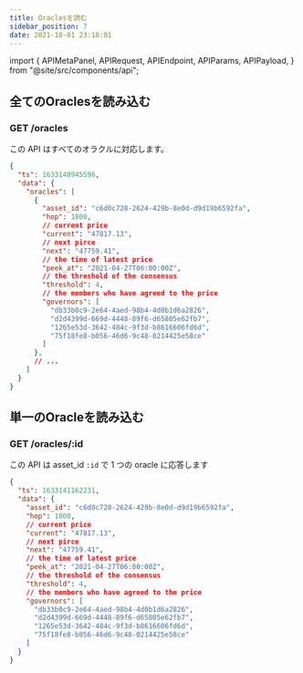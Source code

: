 ```yaml
---
title: Oraclesを読む
sidebar_position: 7
date: 2021-10-01 23:18:01
---
```


import { APIMetaPanel, APIRequest, APIEndpoint, APIParams, APIPayload, } from "@site/src/components/api";

## 全てのOraclesを読み込む

### GET /oracles

この API はすべてのオラクルに対応します。

<APIEndpoint base="https://leaf-api.pando.im/api" url="/oracles" />

<APIMetaPanel />

<APIRequest title="全てのOraclesを読み込む" method="GET" isPublic base="https://leaf-api.pando.im/api" url='/oracles' />

```json title="Response"
{
  "ts": 1633140945596,
  "data": {
    "oracles": [
      {
        "asset_id": "c6d0c728-2624-429b-8e0d-d9d19b6592fa",
        "hop": 1800,
        // current price
        "current": "47817.13",
        // next pirce
        "next": "47759.41",
        // the time of latest price
        "peek_at": "2021-04-27T06:00:00Z",
        // the threshold of the consensus
        "threshold": 4,
        // the members who have agreed to the price
        "governors": [
          "db33b0c9-2e64-4aed-98b4-4d0b1d6a2826",
          "d2d4399d-669d-4448-89f6-d65805e62fb7",
          "1265e53d-3642-484c-9f3d-b8616606fd6d",
          "75f18fe8-b056-46d6-9c48-0214425e58ce"
        ]
      },
      // ...
    ]
  }
}
```

## 単一のOracleを読み込む

### GET /oracles/:id

この API は asset_id `:id` で 1 つの oracle に応答します

<APIEndpoint base="https://leaf-api.pando.im/api" url="/oracles/:id" />

<APIMetaPanel />

<APIParams p-id="the asset id" p-id-required="{true}" />

<APIRequest title="単一のOracleを読み込む" method="GET" isPublic base="https://leaf-api.pando.im/api" url='/oracles/c6d0c728-2624-429b-8e0d-d9d19b6592fa' />

```json title="Response"
{
  "ts": 1633141162231,
  "data": {
    "asset_id": "c6d0c728-2624-429b-8e0d-d9d19b6592fa",
    "hop": 1800,
    // current price
    "current": "47817.13",
    // next pirce
    "next": "47759.41",
    // the time of latest price
    "peek_at": "2021-04-27T06:00:00Z",
    // the threshold of the consensus
    "threshold": 4,
    // the members who have agreed to the price
    "governors": [
      "db33b0c9-2e64-4aed-98b4-4d0b1d6a2826",
      "d2d4399d-669d-4448-89f6-d65805e62fb7",
      "1265e53d-3642-484c-9f3d-b8616606fd6d",
      "75f18fe8-b056-46d6-9c48-0214425e58ce"
    ]
  }
}
```

